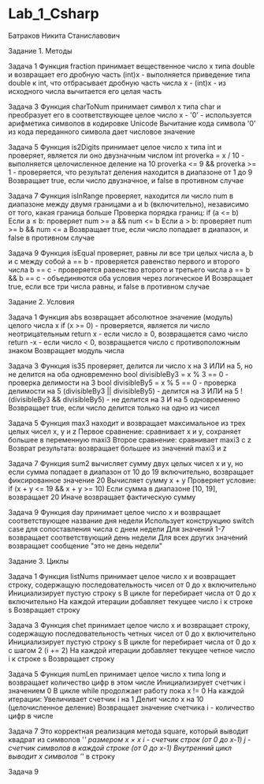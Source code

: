 # Lab_1_Csharp
Батраков Никита Станиславович

Задание 1. Методы

Задача 1
Функция fraction принимает вещественное число x типа double и возвращает его дробную часть
(int)x - выполняется приведение типа double к int, что отбрасывает дробную часть числа 
x - (int)x - из исходного числа вычитается его целая часть

Задача 3
Функция charToNum принимает символ x типа char и преобразует его в соответствующее целое число
x - '0' - используется арифметика символов в кодировке Unicode
Вычитание кода символа '0' из кода переданного символа дает числовое значение

Задача 5
Функция is2Digits принимает целое число x типа int и проверяет, является ли оно двузначным числом
int proverka = x / 10 - выполняется целочисленное деление на 10
proverka <= 9 && proverka >= 1 - проверяется, что результат деления находится в диапазоне от 1 до 9
Возвращает true, если число двузначное, и false в противном случае

Задача 7
Функция isInRange проверяет, находится ли число num в диапазоне между двумя границами a и b (включительно), независимо от того, какая граница больше
Проверка порядка границ: if (a <= b)
Если a ≤ b: проверяет num >= a && num <= b
Если a > b: проверяет num >= b && num <= a
Возвращает true, если число попадает в диапазон, и false в противном случае

Задача 9
Функция isEqual проверяет, равны ли все три целых числа a, b и c между собой
a == b - проверяется равенство первого и второго числа
b == c - проверяется равенство второго и третьего числа
a == b && b == c - объединяются оба условия через логическое И
Возвращает true, если все три числа равны, и false в противном случае


Задание 2. Условия 

Задача 1
Функция abs возвращает абсолютное значение (модуль) целого числа x
if (x >= 0) - проверяется, является ли число неотрицательным
return x - если число ≥ 0, возвращается само число
return -x - если число < 0, возвращается число с противоположным знаком
Возвращает модуль числа

Задача 3
Функция is35 проверяет, делится ли число x на 3 ИЛИ на 5, но не делится на оба одновременно
bool divisibleBy3 = x % 3 == 0 - проверка делимости на 3
bool divisibleBy5 = x % 5 == 0 - проверка делимости на 5
(divisibleBy3 || divisibleBy5) - делится на 3 ИЛИ на 5
!(divisibleBy3 && divisibleBy5) - не делится на 3 И на 5 одновременно
Возвращает true, если число делится только на одно из чисел

Задача 5
Функция max3 находит и возвращает максимальное из трех целых чисел x, y и z
Первое сравнение: сравнивает x и y, сохраняет большее в переменную maxi3
Второе сравнение: сравнивает maxi3 с z
Возврат результата: возвращает большее из значений maxi3 и z

Задача 7
Функция sum2 вычисляет сумму двух целых чисел x и y, но если сумма попадает в диапазон от 10 до 19 включительно, возвращает фиксированное значение 20
Вычисляет сумму x + y
Проверяет условие: if (x + y <= 19 && x + y >= 10)
Если сумма в диапазоне [10, 19], возвращает 20
Иначе возвращает фактическую сумму

Задача 9
Функция day принимает целое число x и возвращает соответствующее название дня недели
Использует конструкцию switch case для сопоставления числа с днем недели
Для значений 1-7 возвращает соответствующий день недели
Для всех других значений возвращает сообщение "это не день недели"


Задание 3. Циклы

Задача 1
Функция listNums принимает целое число x и возвращает строку, содержащую последовательность чисел от 0 до x включительно
Инициализирует пустую строку s
В цикле for перебирает числа от 0 до x включительно
На каждой итерации добавляет текущее число i к строке s
Возвращает строку

Задача 3
Функция chet принимает целое число x и возвращает строку, содержащую последовательность четных чисел от 0 до x включительно
Инициализирует пустую строку s
В цикле for перебирает числа от 0 до x с шагом 2 (i += 2)
На каждой итерации добавляет текущее четное число i к строке s
Возвращает строку

Задача 5
Функция numLen принимает целое число x типа long и возвращает количество цифр в этом числе
Инициализирует счетчик i значением 0
В цикле while продолжает работу пока x != 0
На каждой итерации:
Увеличивает счетчик i на 1
Делит число x на 10 (целочисленное деление)
Возвращает значение счетчика i - количество цифр в числе

Задача 7
Это корректная реализация метода square, который выводит квадрат из символов '*' размером x × x
i - счетчик строк (от 0 до x-1)
j - счетчик символов в каждой строке (от 0 до x-1)
Внутренний цикл выводит x символов '*' в строку

Задача 9
